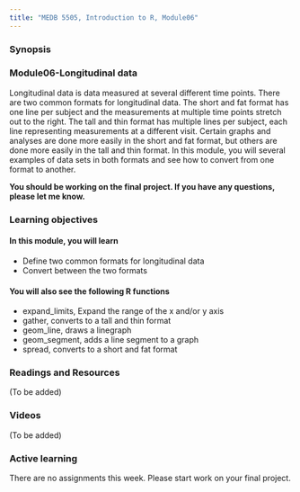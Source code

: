 ```yaml
---
title: "MEDB 5505, Introduction to R, Module06"
---
```


### Synopsis

### Module06-Longitudinal data

Longitudinal data is data measured at several different time points. There are two common formats for longitudinal data. The short and fat format has one line per subject and the measurements at multiple time points stretch out to the right. The tall and thin format has multiple lines per subject, each line representing measurements at a different visit. Certain graphs and analyses are done more easily in the short and fat format, but others are done more easily in the tall and thin format. In this module, you will several examples of data sets in both formats and see how to convert from one format to another.

**You should be working on the final project. If you have any questions, please let me know.**

### Learning objectives

#### In this module, you will learn

+ Define two common formats for longitudinal data
+ Convert between the two formats

#### You will also see the following R functions

+ expand_limits, Expand the range of the x and/or y axis
+ gather, converts to a tall and thin format
+ geom_line, draws a linegraph
+ geom_segment, adds a line segment to a graph
+ spread, converts to a short and fat format

### Readings and Resources

(To be added)

### Videos

(To be added)

### Active learning

There are no assignments this week. Please start work on your final project.

